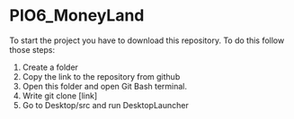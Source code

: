 # PIO6_MoneyLand

To start the project you have to download this repository. 
To do this follow those steps:
1. Create a folder
2. Copy the link to the repository from github
3. Open this folder and open Git Bash terminal.
4. Write git clone [link]
5. Go to Desktop/src and run DesktopLauncher
